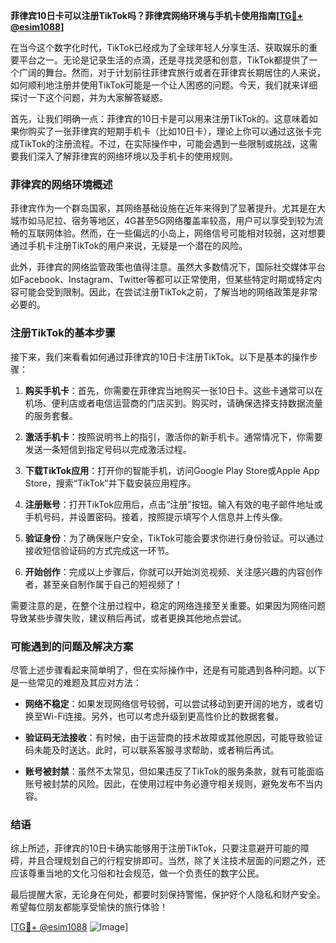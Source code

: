 **菲律宾10日卡可以注册TikTok吗？菲律宾网络环境与手机卡使用指南[[TG💪+ @esim1088](https://t.me/s/esim1088)]**

在当今这个数字化时代，TikTok已经成为了全球年轻人分享生活、获取娱乐的重要平台之一。无论是记录生活的点滴，还是寻找灵感和创意，TikTok都提供了一个广阔的舞台。然而，对于计划前往菲律宾旅行或者在菲律宾长期居住的人来说，如何顺利地注册并使用TikTok可能是一个让人困惑的问题。今天，我们就来详细探讨一下这个问题，并为大家解答疑惑。

首先，让我们明确一点：菲律宾的10日卡是可以用来注册TikTok的。这意味着如果你购买了一张菲律宾的短期手机卡（比如10日卡），理论上你可以通过这张卡完成TikTok的注册流程。不过，在实际操作中，可能会遇到一些限制或挑战，这需要我们深入了解菲律宾的网络环境以及手机卡的使用规则。

### 菲律宾的网络环境概述

菲律宾作为一个群岛国家，其网络基础设施在近年来得到了显著提升。尤其是在大城市如马尼拉、宿务等地区，4G甚至5G网络覆盖率较高，用户可以享受到较为流畅的互联网体验。然而，在一些偏远的小岛上，网络信号可能相对较弱，这对想要通过手机卡注册TikTok的用户来说，无疑是一个潜在的风险。

此外，菲律宾的网络监管政策也值得注意。虽然大多数情况下，国际社交媒体平台如Facebook、Instagram、Twitter等都可以正常使用，但某些特定时期或特定内容可能会受到限制。因此，在尝试注册TikTok之前，了解当地的网络政策是非常必要的。

### 注册TikTok的基本步骤

接下来，我们来看看如何通过菲律宾的10日卡注册TikTok。以下是基本的操作步骤：

1. **购买手机卡**：首先，你需要在菲律宾当地购买一张10日卡。这些卡通常可以在机场、便利店或者电信运营商的门店买到。购买时，请确保选择支持数据流量的服务套餐。

2. **激活手机卡**：按照说明书上的指引，激活你的新手机卡。通常情况下，你需要发送一条短信到指定号码以完成激活过程。

3. **下载TikTok应用**：打开你的智能手机，访问Google Play Store或Apple App Store，搜索“TikTok”并下载安装应用程序。

4. **注册账号**：打开TikTok应用后，点击“注册”按钮。输入有效的电子邮件地址或手机号码，并设置密码。接着，按照提示填写个人信息并上传头像。

5. **验证身份**：为了确保账户安全，TikTok可能会要求你进行身份验证。可以通过接收短信验证码的方式完成这一环节。

6. **开始创作**：完成以上步骤后，你就可以开始浏览视频、关注感兴趣的内容创作者，甚至亲自制作属于自己的短视频了！

需要注意的是，在整个注册过程中，稳定的网络连接至关重要。如果因为网络问题导致某些步骤失败，建议稍后再试，或者更换其他地点尝试。

### 可能遇到的问题及解决方案

尽管上述步骤看起来简单明了，但在实际操作中，还是有可能遇到各种问题。以下是一些常见的难题及其应对方法：

- **网络不稳定**：如果发现网络信号较弱，可以尝试移动到更开阔的地方，或者切换至Wi-Fi连接。另外，也可以考虑升级到更高性价比的数据套餐。
  
- **验证码无法接收**：有时候，由于运营商的技术故障或其他原因，可能导致验证码未能及时送达。此时，可以联系客服寻求帮助，或者稍后再试。

- **账号被封禁**：虽然不太常见，但如果违反了TikTok的服务条款，就有可能面临账号被封禁的风险。因此，在使用过程中务必遵守相关规则，避免发布不当内容。

### 结语

综上所述，菲律宾的10日卡确实能够用于注册TikTok，只要注意避开可能的障碍，并且合理规划自己的行程安排即可。当然，除了关注技术层面的问题之外，还应该尊重当地的文化习俗和社会规范，做一个负责任的数字公民。

最后提醒大家，无论身在何处，都要时刻保持警惕，保护好个人隐私和财产安全。希望每位朋友都能享受愉快的旅行体验！

[[TG💪+ @esim1088](https://t.me/s/esim1088) ![Image](https://i.postimg.cc/4NQfJmqS/Snipaste-2025-05-13-00-14-12.png)]